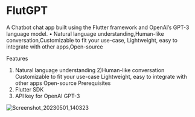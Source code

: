 # FlutGPT

A Chatbot chat app built using the Flutter framework and OpenAI’s GPT-3 language model.
• Natural language understanding,Human-like conversation,Customizable to fit your use-case, Lightweight, easy to
integrate with other apps,Open-source

Features
1) Natural language understanding
2)Human-like conversation
Customizable to fit your use-case
Lightweight, easy to integrate with other apps
Open-source
Prerequisites
1) Flutter SDK
2) API key for OpenAI GPT-3

![Screenshot_20230501_140323](https://user-images.githubusercontent.com/79332951/235429691-ccb1a578-9332-4b06-bb49-c59727158ebe.jpg)


